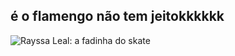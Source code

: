 ## é o flamengo não tem jeitokkkkkk
<img src="https://claudia.abril.com.br/wp-content/uploads/2020/01/rayssa-leal-1.gif" alt="Rayssa Leal: a fadinha do skate"/>
<!--
**jaozinhoBalafinaCRF/jaozinhoBalafinaCRF** is a ✨ _special_ ✨ repository because its `README.md` (this file) appears on your GitHub profile.

Here are some ideas to get you started:

- 🔭 I’m currently working on ...
- 🌱 I’m currently learning ...
- 👯 I’m looking to collaborate on ...
- 🤔 I’m looking for help with ...
- 💬 Ask me about ...
- 📫 How to reach me: ...
- 😄 Pronouns: ...
- ⚡ Fun fact: ...
-->
